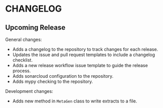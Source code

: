 # CHANGELOG

## Upcoming Release

General changes:

- Adds a changelog to the repository to track changes for each release.
- Updates the issue and pull request templates to include a changelog checklist.
- Adds a new release workflow issue template to guide the release process.
- Adds sonarcloud configuration to the repository.
- Adds mypy checking to the repository.

Development changes:

- Adds new method in `MetaGen` class to write extracts to a file.
